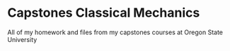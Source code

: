 # Capstones Classical Mechanics
All of my homework and files from my capstones courses at Oregon State University
